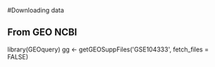 #Downloading data

## From GEO NCBI
library(GEOquery)
gg <- getGEOSuppFiles('GSE104333', fetch_files = FALSE)
